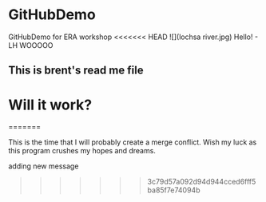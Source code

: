 # GitHubDemo
GitHubDemo for ERA workshop
<<<<<<< HEAD
![](lochsa river.jpg)
Hello! - LH WOOOOO
## This is brent's read me file
# Will it work?

=======

This is the time that I will probably create a merge conflict.
Wish my luck as this program crushes my hopes and dreams.

adding new message
>>>>>>> 3c79d57a092d94d944cced6fff5ba85f7e74094b
